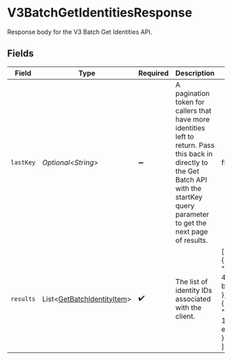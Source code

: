 # V3BatchGetIdentitiesResponse

Response body for the V3 Batch Get Identities API.


## Fields

| Field                                                                                                                                                                                       | Type                                                                                                                                                                                        | Required                                                                                                                                                                                    | Description                                                                                                                                                                                 | Example                                                                                                                                                                                     |
| ------------------------------------------------------------------------------------------------------------------------------------------------------------------------------------------- | ------------------------------------------------------------------------------------------------------------------------------------------------------------------------------------------- | ------------------------------------------------------------------------------------------------------------------------------------------------------------------------------------------- | ------------------------------------------------------------------------------------------------------------------------------------------------------------------------------------------- | ------------------------------------------------------------------------------------------------------------------------------------------------------------------------------------------- |
| `lastKey`                                                                                                                                                                                   | *Optional\<String>*                                                                                                                                                                         | :heavy_minus_sign:                                                                                                                                                                          | A pagination token for callers that have more identities left to return. Pass this back in directly to the Get Batch API with the startKey query parameter to get the next page of results. | fNqtI2wVPka+yAFC5qRtrQ==                                                                                                                                                                    |
| `results`                                                                                                                                                                                   | List\<[GetBatchIdentityItem](../../models/components/GetBatchIdentityItem.md)>                                                                                                              | :heavy_check_mark:                                                                                                                                                                          | The list of identity IDs associated with the client.                                                                                                                                        | [<br/>{<br/>"identityId": "4a6317c1-4855-4900-b369-bed138f4ec00"<br/>},<br/>{<br/>"identityId": "e53c0597-1cce-4d8f-bd1b-e0a10f875ac9"<br/>}<br/>]                                          |